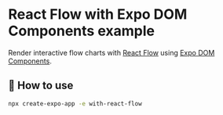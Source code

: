 # React Flow with Expo DOM Components example

Render interactive flow charts with [React Flow](https://reactflow.dev/) using [Expo DOM Components](https://docs.expo.dev/guides/dom-components/).

## 🚀 How to use

```sh
npx create-expo-app -e with-react-flow
```
